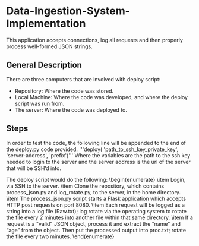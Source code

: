 # Data-Ingestion-System-Implementation
This application accepts connections, log all requests and then properly process well-formed JSON strings. <br>

## General Description
There are three computers that are involved with deploy script: <br>
- Repository: Where the code was stored. <br>
- Local Machine: Where the code was developed, and where the deploy script was run from. <br>
- The server: Where the code was deployed to. <br>

## Steps
In order to test the code, the following line will be appended to the end of the deploy.py code provided.
'''deploy( 'path_to_ssh_key_private_key', 'server-address', 'prefix')'''
Where the variables are the path to the ssh key needed to login to the server and the server address is the url of the server that will be SSH’d into.

The deploy script would do the following:
\begin{enumerate}
  \item Login, via SSH to the server.
  \item Clone the repository, which contains process_json.py and log_rotate.py, to the server, in the home directory.
  \item The process_json.py script starts a Flask application which accepts HTTP post requests on port 8080.
  \item Each request will be logged as a string into a log file (Raw.txt); log rotate via the operating system to rotate the file every 2 minutes into another file within that same directory.
  \item If a request is a "valid" JSON object, process it and extract the “name” and “age” from the object. Then put the processed output into proc.txt; rotate the file every two minutes.
\end{enumerate}
